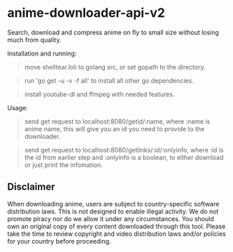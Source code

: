 # anime-downloader-api-v2
Search, download and compress anime on fly to small size without losing much from quality.

Installation and running:
>move shelltear.loli to golang src, or set gopath to the directory.

>run 'go get -u -v -f all' to install all other go dependencies.

>install youtube-dl and ffmpeg with needed features.

Usage:
>send get request to localhost:8080/getid/:name, where :name is anime name, this will give you an id you need to provide to the downloader.

>send get request to localhost:8080/getlinks/:id/:onlyinfo, where :id is the id from earlier step and :onlyinfo is a boolean, to either download or just print the infomation.

## Disclaimer
When downloading anime, users are subject to country-specific software distribution laws. This is not designed to enable illegal activity. We do not promote piracy nor do we allow it under any circumstances. You should own an original copy of every content downloaded through this tool. Please take the time to review copyright and video distribution laws and/or policies for your country before proceeding.
